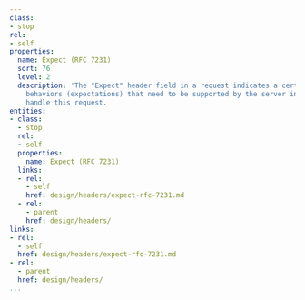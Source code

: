 ```yaml
---
class:
- stop
rel:
- self
properties:
  name: Expect (RFC 7231)
  sort: 76
  level: 2
  description: 'The "Expect" header field in a request indicates a certain set of
    behaviors (expectations) that need to be supported by the server in order to properly
    handle this request. '
entities:
- class:
  - stop
  rel:
  - self
  properties:
    name: Expect (RFC 7231)
  links:
  - rel:
    - self
    href: design/headers/expect-rfc-7231.md
  - rel:
    - parent
    href: design/headers/
links:
- rel:
  - self
  href: design/headers/expect-rfc-7231.md
- rel:
  - parent
  href: design/headers/
...
```

